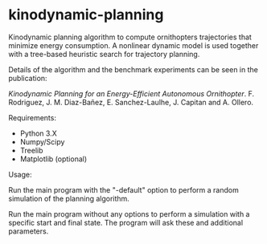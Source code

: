 # kinodynamic-planning
Kinodynamic planning algorithm to compute ornithopters trajectories that minimize energy consumption. A nonlinear dynamic model is used together with a tree-based heuristic search for trajectory planning.

Details of the algorithm and the benchmark experiments can be seen in the publication: 

*Kinodynamic Planning for an Energy-Efficient Autonomous Ornithopter*. F. Rodriguez, J. M. Diaz-Bañez, E. Sanchez-Laulhe, J. Capitan and A. Ollero. 

Requirements:
- Python 3.X
- Numpy/Scipy
- Treelib
- Matplotlib (optional)

Usage:

Run the main program with the "-default" option to perform a random simulation of the planning algorithm.

Run the main program without any options to perform a simulation with a specific start and final state. The program will ask these and additional parameters. 
